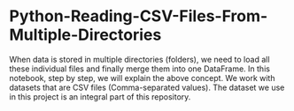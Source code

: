 # Python-Reading-CSV-Files-From-Multiple-Directories

When data is stored in multiple directories (folders), we need to load all these individual files and finally merge them into one DataFrame. 
In this notebook, step by step, we will explain the above concept. We work with datasets that are CSV files (Comma-separated values). 
The dataset we use in this project is an integral part of this repository.

